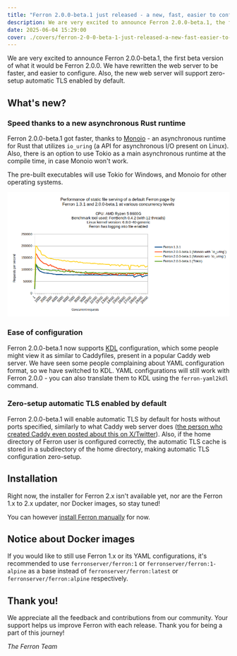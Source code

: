 ```yaml
---
title: "Ferron 2.0.0-beta.1 just released - a new, fast, easier to configure web server"
description: We are very excited to announce Ferron 2.0.0-beta.1, the first beta version of what it would be Ferron 2.0.0.
date: 2025-06-04 15:29:00
cover: ./covers/ferron-2-0-0-beta-1-just-released-a-new-fast-easier-to-configure-web-server.png
---
```


We are very excited to announce Ferron 2.0.0-beta.1, the first beta version of what it would be Ferron 2.0.0. We have rewritten the web server to be faster, and easier to configure. Also, the new web server will support zero-setup automatic TLS enabled by default.

## What's new?

### Speed thanks to a new asynchronous Rust runtime

Ferron 2.0.0-beta.1 got faster, thanks to [Monoio](https://github.com/bytedance/monoio) - an asynchronous runtime for Rust that utilizes `io_uring` (a API for asynchronous I/O present on Linux). Also, there is an option to use Tokio as a main asynchronous runtime at the compile time, in case Monoio won't work.

The pre-built executables will use Tokio for Windows, and Monoio for other operating systems.

![Performance of static file serving of a default Ferron page by Ferron 1.3.1 and 2.0.0-beta.1 at various concurrency levels](img/benchmark-ferron-1-vs-2.png)

### Ease of configuration

Ferron 2.0.0-beta.1 now supports [KDL](https://kdl.dev) configuration, which some people might view it as similar to Caddyfiles, present in a popular Caddy web server. We have seen some people complaining about YAML configuration format, so we have switched to KDL. YAML configurations will still work with Ferron 2.0.0 - you can also translate them to KDL using the `ferron-yaml2kdl` command.

### Zero-setup automatic TLS enabled by default

Ferron 2.0.0-beta.1 will enable automatic TLS by default for hosts without ports specified, similarly to what Caddy web server does ([the person who created Caddy even posted about this on X/Twitter](https://x.com/mholt6/status/1925404123530502759)). Also, if the home directory of Ferron user is configured correctly, the automatic TLS cache is stored in a subdirectory of the home directory, making automatic TLS configuration zero-setup.

## Installation

Right now, the installer for Ferron 2.x isn't available yet, nor are the Ferron 1.x to 2.x updater, nor Docker images, so stay tuned!

You can however [install Ferron manually](https://develop-v2.ferronweb.org/docs/installation/manual/) for now.

## Notice about Docker images

If you would like to still use Ferron 1.x or its YAML configurations, it's recommended to use `ferronserver/ferron:1` or `ferronserver/ferron:1-alpine` as a base instead of `ferronserver/ferron:latest` or `ferronserver/ferron:alpine` respectively.

## Thank you!

We appreciate all the feedback and contributions from our community. Your support helps us improve Ferron with each release. Thank you for being a part of this journey!

_The Ferron Team_
